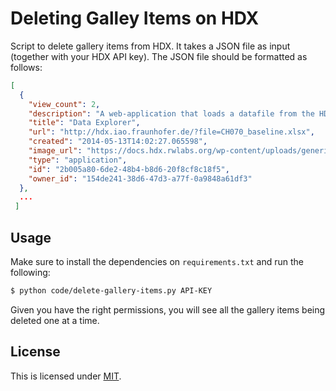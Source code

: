 # Deleting Galley Items on HDX
Script to delete gallery items from HDX. It takes a JSON file as input (together with your HDX API key). The JSON file should be formatted as follows:

```json
[
  {
    "view_count": 2,
    "description": "A web-application that loads a datafile from the HDX Repository and display the content of it. \r\n\r\nThe application was developed by [Dominik Kalisch](http://www.kalisch.biz/) and will soon be made open-source through his [GitHub account](https://github.com/dkalisch/).",
    "title": "Data Explorer",
    "url": "http://hdx.iao.fraunhofer.de/?file=CH070_baseline.xlsx",
    "created": "2014-05-13T14:02:27.065598",
    "image_url": "https://docs.hdx.rwlabs.org/wp-content/uploads/generic_app_image.png",
    "type": "application",
    "id": "2b005a80-6de2-48b4-b8d6-20f8cf8c18f5",
    "owner_id": "154de241-38d6-47d3-a77f-0a9848a61df3"
  },
  ...
 ]
```

## Usage
Make sure to install the dependencies on `requirements.txt` and run the following: 

```bash
$ python code/delete-gallery-items.py API-KEY
```

Given you have the right permissions, you will see all the gallery items being deleted one at a time.

## License
This is licensed under [MIT](LICENSE.md).